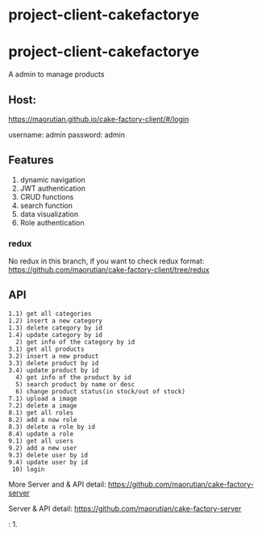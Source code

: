 # project-client-cakefactorye
# project-client-cakefactorye

A admin to manage products

## Host:
https://maorutian.github.io/cake-factory-client/#/login

username: admin
password: admin

## Features

1. dynamic navigation
2. JWT authentication
3. CRUD functions
4. search function
5. data visualization
6. Role authentication


### redux
No redux in this branch, if you want to check redux format:
https://github.com/maorutian/cake-factory-client/tree/redux


## API
	1.1) get all categories
	1.2) insert a new category
	1.3) delete category by id
	1.4) update category by id
	  2) get info of the category by id
	3.1) get all products
	3.2) insert a new product
	3.3) delete product by id
	3.4) update product by id
	  4) get info of the product by id
	  5) search product by name or desc
	  6) change product status(in stock/out of stock)
	7.1) upload a image
	7.2) delete a image
	8.1) get all roles
	8.2) add a now role
	8.3) delete a role by id
	8.4) update a role
	9.1) get all users
	9.2) add a new user
	9.3) delete user by id
	9.4) update user by id
	 10) login


More Server and & API detail:
https://github.com/maorutian/cake-factory-server


Server & API detail:
https://github.com/maorutian/cake-factory-server

:
1.
